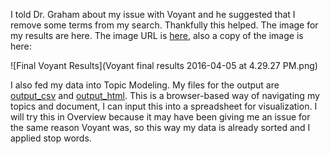 I told Dr. Graham about my issue with Voyant and he suggested that I remove some terms from my search. Thankfully this helped. The image for my results are here. The image URL is [here](http://voyant-tools.org/tool/Cirrus/?corpus=1459791714699.7807&stopList=1459887695378tc), also a copy of the image is here:

![Final Voyant Results](Voyant final results 2016-04-05 at 4.29.27 PM.png)

I also fed my data into Topic Modeling. My files for the output are [output_csv](https://github.com/1991MelJ/Open-Notebook-/tree/master/Final%20Project/output_csv) and [output_html](https://github.com/1991MelJ/Open-Notebook-/tree/master/Final%20Project/output_html). This is a browser-based way of navigating my topics and document, I can input this into a spreadsheet for visualization. I will try this in Overview because it may have been giving me an issue for the same reason Voyant was, so this way my data is already sorted and I applied stop words.